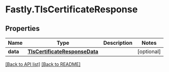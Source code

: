 # Fastly.TlsCertificateResponse

## Properties

Name | Type | Description | Notes
------------ | ------------- | ------------- | -------------
**data** | [**TlsCertificateResponseData**](TlsCertificateResponseData.md) |  | [optional] 



[[Back to API list]](../../README.md#endpoints) [[Back to README]](../../README.md)
